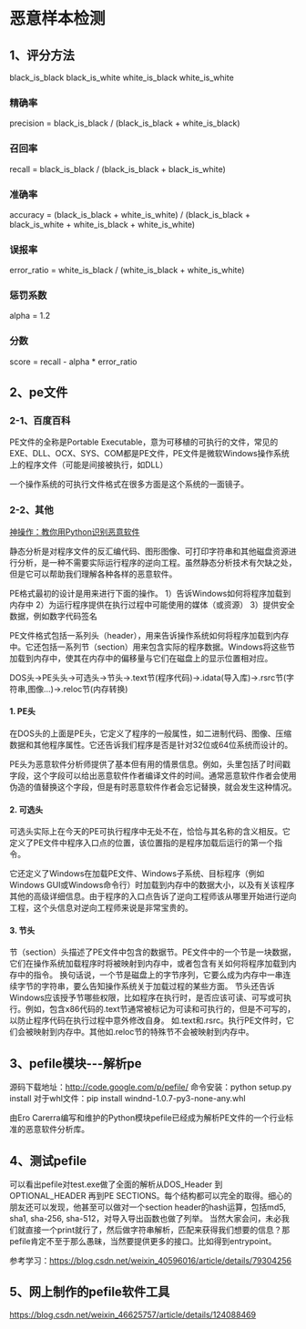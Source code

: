 # 恶意样本检测

## 1、评分方法
black_is_black
black_is_white
white_is_black
white_is_white

### 精确率
precision = black_is_black / (black_is_black + white_is_black)

### 召回率
recall = black_is_black / (black_is_black + black_is_white)

### 准确率
accuracy = (black_is_black + white_is_white) / (black_is_black + black_is_white + white_is_black + white_is_white)

### 误报率
error_ratio = white_is_black / (white_is_black + white_is_white)

### 惩罚系数
alpha = 1.2

### 分数
score = recall - alpha * error_ratio

## 2、pe文件

### 2-1、百度百科
PE文件的全称是Portable Executable，意为可移植的可执行的文件，常见的EXE、DLL、OCX、SYS、COM都是PE文件，PE文件是微软Windows操作系统上的程序文件（可能是间接被执行，如DLL）

一个操作系统的可执行文件格式在很多方面是这个系统的一面镜子。

### 2-2、其他
[神操作：教你用Python识别恶意软件](https://zhuanlan.zhihu.com/p/174260322)

静态分析是对程序文件的反汇编代码、图形图像、可打印字符串和其他磁盘资源进行分析，是一种不需要实际运行程序的逆向工程。虽然静态分析技术有欠缺之处，但是它可以帮助我们理解各种各样的恶意软件。

PE格式最初的设计是用来进行下面的操作。
1）告诉Windows如何将程序加载到内存中
2）为运行程序提供在执行过程中可能使用的媒体（或资源）
3）提供安全数据，例如数字代码签名

PE文件格式包括一系列头（header），用来告诉操作系统如何将程序加载到内存中。它还包括一系列节（section）用来包含实际的程序数据。Windows将这些节加载到内存中，使其在内存中的偏移量与它们在磁盘上的显示位置相对应。

DOS头->PE头头->可选头->节头->.text节(程序代码)->.idata(导入库)->.rsrc节(字符串,图像...)->.reloc节(内存转换)

#### 1. PE头
在DOS头的上面是PE头，它定义了程序的一般属性，如二进制代码、图像、压缩数据和其他程序属性。它还告诉我们程序是否是针对32位或64位系统而设计的。

PE头为恶意软件分析师提供了基本但有用的情景信息。例如，头里包括了时间戳字段，这个字段可以给出恶意软件作者编译文件的时间。通常恶意软件作者会使用伪造的值替换这个字段，但是有时恶意软件作者会忘记替换，就会发生这种情况。

#### 2. 可选头
可选头实际上在今天的PE可执行程序中无处不在，恰恰与其名称的含义相反。它定义了PE文件中程序入口点的位置，该位置指的是程序加载后运行的第一个指令。

它还定义了Windows在加载PE文件、Windows子系统、目标程序（例如Windows GUI或Windows命令行）时加载到内存中的数据大小，以及有关该程序其他的高级详细信息。由于程序的入口点告诉了逆向工程师该从哪里开始进行逆向工程，这个头信息对逆向工程师来说是非常宝贵的。

#### 3. 节头
节（section）头描述了PE文件中包含的数据节。PE文件中的一个节是一块数据，它们在操作系统加载程序时将被映射到内存中，或者包含有关如何将程序加载到内存中的指令。
换句话说，一个节是磁盘上的字节序列，它要么成为内存中一串连续字节的字符串，要么告知操作系统关于加载过程的某些方面。
节头还告诉Windows应该授予节哪些权限，比如程序在执行时，是否应该可读、可写或可执行。例如，包含x86代码的.text节通常被标记为可读和可执行的，但是不可写的，以防止程序代码在执行过程中意外修改自身。
如.text和.rsrc。执行PE文件时，它们会被映射到内存中。其他如.reloc节的特殊节不会被映射到内存中。

## 3、pefile模块---解析pe
源码下载地址：http://code.google.com/p/pefile/
命令安装：python setup.py install
对于whl文件：pip install windnd-1.0.7-py3-none-any.whl

由Ero Carerra编写和维护的Python模块pefile已经成为解析PE文件的一个行业标准的恶意软件分析库。






















## 4、测试pefile
可以看出pefile对test.exe做了全面的解析从DOS_Header 到 OPTIONAL_HEADER 再到PE SECTIONS。每个结构都可以完全的取得。细心的朋友还可以发现，他甚至可以做对一个section header的hash运算，包括md5, sha1, sha-256, sha-512，对导入导出函数也做了列举。
当然大家会问，未必我们就直接一个print就行了，然后做字符串解析，匹配来获得我们想要的信息？那pefile肯定不至于那么愚昧，当然要提供更多的接口。比如得到entrypoint。

参考学习：https://blog.csdn.net/weixin_40596016/article/details/79304256

## 5、网上制作的pefile软件工具
https://blog.csdn.net/weixin_46625757/article/details/124088469

























